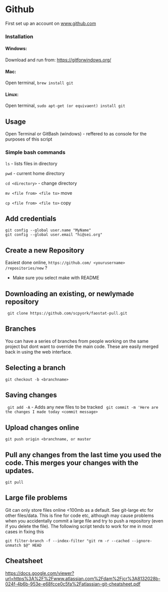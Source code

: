 # Github

First set up an account on www.github.com


### Installation
#### Windows:
  Download and run from: https://gitforwindows.org/
#### Mac:
  Open terminal, `brew install git`
#### Linux:
  Open terminal, `sudo apt-get (or equivaent) install git`



## Usage
Open Terminal or GitBash (windows)  - reffered to as console for the purposes of this script

### Simple bash commands
`ls` - lists files in directory 

`pwd` - current home directory

 `cd <directory>` - change directory
 
 `mv <file from> <file to>` move
 
 `cp <file from> <file to>` copy
 
 
 ## Add credentials 
  
```
git config --global user.name "MyName"
git config --global user.email "hi@sei.org"
```
 
 
 ## Create a new Repository
 Easiest done online, `https://github.com/ <yourusername> /repositories/new` ?
 - Make sure you select make with README
 
## Downloading an existing, or newlymade repository
` git clone https://github.com/scpyork/faostat-pull.git`

## Branches
You can have a series of branches from people working on the same project but dont want to override the main code. 
These are easily merged back in using the web interface. 

## Selecting a branch
`git checkout -b <branchname>`


## Saving changes
` git add -A` - Adds any new files to be tracked
` git commit -m 'Here are the changes I made today <commit message>`

## Upload changes online
`git push origin <branchname, or master`

## Pull any changes from the last time you used the code. This merges your changes with the updates. 
`git pull`




## Large file problems
Git can only store files online <100mb as a default. See git-large etc for other files/data. This is fine for code etc, although may cause problems when you accidentally commit a large file and try to push a repository (even if you delete the file). 
The following script tends to work for me in most cases in fixing this

`git filter-branch -f --index-filter "git rm -r --cached --ignore-unmatch $@" HEAD `


 
 
 
 
 
 ## Cheatsheet
 https://docs.google.com/viewer?url=https%3A%2F%2Fwww.atlassian.com%2Fdam%2Fjcr%3A8132028b-024f-4b6b-953e-e68fcce0c5fa%2Fatlassian-git-cheatsheet.pdf
